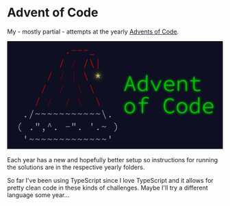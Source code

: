 # Advent of Code

My - mostly partial - attempts at the yearly [Advents of Code](https://adventofcode.com/).

![](https://raw.githubusercontent.com/Gi11i4m/advent-of-code/master/2022/ops/assets/aoc-banner.jpeg)

Each year has a new and hopefully better setup so instructions for running the solutions are in the respective yearly folders. 

So far I've been using TypeScript since I love TypeScript and it allows for pretty clean code in these kinds of challenges. Maybe I'll try a different language some year...
